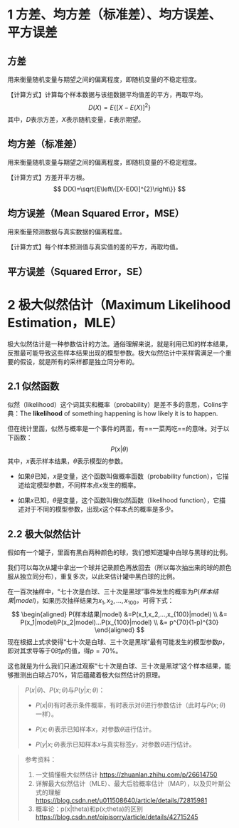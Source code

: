 # 1 方差、均方差（标准差）、均方误差、平方误差 

## 方差

用来衡量随机变量与期望之间的偏离程度，即随机变量的不稳定程度。

【计算方式】计算每个样本数据与该组数据平均值差的平方，再取平均。
$$
D(X)=E\left\{[X-E(X)]^{2}\right\}
$$
其中，$D$表示方差，$X$表示随机变量，$E$表示期望。

## 均方差（标准差）

用来衡量随机变量与期望之间的偏离程度，即随机变量的不稳定程度。

【计算方式】方差开平方根。
$$
D(X)=\sqrt{E\left\{[X-E(X)]^{2}\right\}}
$$

## 均方误差（Mean Squared Error，MSE）

用来衡量预测数据与真实数据的偏离程度。

【计算方式】每个样本预测值与真实值的差的平方，再取均值。



## 平方误差（Squared Error，SE）



# 2 极大似然估计（Maximum Likelihood Estimation，MLE）

极大似然估计是一种参数估计的方法。通俗理解来说，就是利用已知的样本结果，反推最可能导致这些样本结果出现的模型参数。极大似然估计中采样需满足一个重要的假设，就是所有的采样都是独立同分布的。

## 2.1 似然函数

似然（likelihood）这个词其实和概率（probability）是差不多的意思，Colins字典：The **likelihood** of something happening is how likely it is to happen.

但在统计里面，似然与概率是一个事件的两面，有==一菜两吃==的意味。对于以下函数：
$$
P(x|\theta)
$$
其中，$x$表示样本结果，$\theta$表示模型的参数。

- 如果$\theta$已知，$x$是变量，这个函数叫做概率函数（probability function），它描述给定模型参数，不同样本点$x$发生的概率。

- 如果$x$已知，$\theta$是变量，这个函数叫做似然函数（likelihood function），它描述对于不同的模型参数，出现$x$这个样本点的概率是多少。

## 2.2 极大似然估计

假如有一个罐子，里面有黑白两种颜色的球，我们想知道罐中白球与黑球的比例。

我们可以每次从罐中拿出一个球并记录颜色再放回去（所以每次抽出来的球的颜色服从独立同分布），重复多次，以此来估计罐中黑白球的比例。

在一百次抽样中，“七十次是白球、三十次是黑球”事件发生的概率为$P(样本结果|model)$，如果历次抽样结果为$x_1,x_2,...,x_{100}$，可得下式：
$$
\begin{aligned}
P(样本结果|model) &=P(x_1,x_2,...,x_{100}|model) \\
&= P(x_1|model)P(x_2|model)...P(x_{100}|model) \\
&= p^{70}(1-p)^{30}
\end{aligned}
$$
现在根据上式求使得“七十次是白球、三十次是黑球”最有可能发生的模型参数$p$，即对其求导等于0时$p$的值，得$p=70\%$。

这也就是为什么我们只通过观察“七十次是白球、三十次是黑球”这个样本结果，能够推测出白球占$70\%$，背后蕴藏着极大似然估计的原理。

> $P(x|\theta)$、$P(x;\theta)$与$P(y|x;\theta)$：
>
> - $P(x|\theta)$有时表示条件概率，有时表示对$\theta$进行参数估计（此时与$P(x;\theta)$一样）。
>
> - $P(x;\theta)$表示已知样本$x$，对参数$\theta$进行估计。
> - $P(y|x;\theta)$表示已知样本$x$与真实标签$y$，对参数$\theta$进行估计。

> 参考资料：
>
> 1. 一文搞懂极大似然估计 https://zhuanlan.zhihu.com/p/26614750
> 2. 详解最大似然估计（MLE）、最大后验概率估计（MAP），以及贝叶斯公式的理解 https://blog.csdn.net/u011508640/article/details/72815981
> 3. 概率论：p(x|theta)和p(x;theta)的区别 https://blog.csdn.net/pipisorry/article/details/42715245
